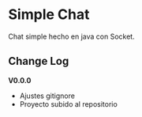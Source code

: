 # Simple Chat

 Chat simple hecho en java con Socket.

## Change Log
 
 **V0.0.0**
 
 * Ajustes gitignore
 * Proyecto subido al repositorio